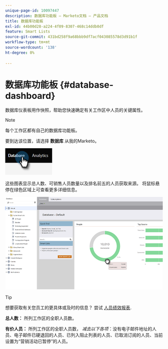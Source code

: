 ```yaml
---
unique-page-id: 10097447
description: 数据库功能板 — Marketo文档 — 产品文档
title: 数据库功能板
exl-id: 44b00d28-a224-4f09-8307-468c14ddb0df
feature: Smart Lists
source-git-commit: 431bd258f9a68bbb9df7acf043085578d3d91b1f
workflow-type: tm+mt
source-wordcount: '138'
ht-degree: 0%

---
```


# 数据库功能板 {#database-dashboard}

数据库仪表板用作快照，帮助您快速确定有关工作区中人员的关键属性。

>[!NOTE]
>
>每个工作区都有自己的数据库功能板。

要到达该位置，请选择 **数据库** 从我的Marketo。

![](assets/database-dashboard-1.png)

这些图表显示总人数、可销售人员数量以及排名前五的人员获取来源。 将鼠标悬停在绿色区域上可查看更多详细信息。

![](assets/database-dashboard-2.png)

>[!TIP]
>
>想要获取有关您员工的更具体或及时的信息？ 尝试 [人员绩效报表](/help/marketo/product-docs/reporting/basic-reporting/report-types/people-performance-report.md).

**总人数：** 所列工作区的全职人员数。

**有价人员：** 所列工作区的全职人员数， _减去以下各项_：没有电子邮件地址的人员、电子邮件已硬退回的人员、已列入阻止列表的人员、已取消订阅的人员、当前设置为“营销活动已暂停”的人员。

